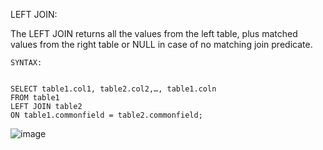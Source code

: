 LEFT JOIN:

	
The LEFT JOIN returns all the values from the left table, plus matched values from the right table or NULL in case of no matching join predicate.

	SYNTAX:


    SELECT table1.col1, table2.col2,…, table1.coln
    FROM table1
    LEFT JOIN table2
    ON table1.commonfield = table2.commonfield;
    

![image](https://user-images.githubusercontent.com/114629519/199334672-967a09eb-6e9b-4e61-9be2-6228b5109974.png)

